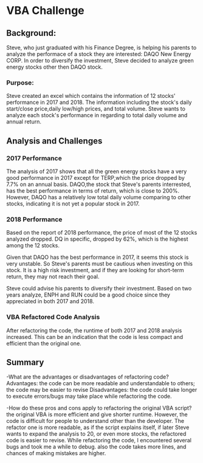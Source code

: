 # VBA Challenge

## Background: 
Steve, who just graduated with his Finance Degree, is helping his parents to analyze the performace of a stock they are interested: DAQO New Energy CORP. 
In order to diversify the investment, Steve decided to analyze green energy stocks other then DAQO stock. 

### Purpose: 
Steve created an excel which contains the information of 12 stocks' performance in 2017 and 2018. The information including the stock's daily start/close price,daily low/high prices, and total volume.
Steve wants to analyze each stock's performance in regarding to total daily volume and annual return.  

## Analysis and Challenges

### 2017 Performance
 


The analysis of 2017 shows that all the green energy stocks have a very good performance in 2017 except for TERP,which the price dropped by 7.7% on an annual basis. 
DAQO,the stock that Steve's parents interrested, has the best performance in terms of return, which is close to 200%. 
However, DAQO has a relatively low total daily volume comparing to other stocks, indicating it is not yet a popular stock in 2017.

### 2018 Performance
 
Based on the report of 2018 performance, the price of most of the 12 stocks analyzed dropped. DQ in specific, dropped by 62%, which is the highest among the 12 stocks. 

Given that DAQO has the best performance in 2017, it seems this stock is very unstable. So Steve's parents must be cautious when investing on this stock. It is a high risk investment, and if they are looking for short-term return, they may not reach their goal. 

Steve could advise his parents to diversify their investment. Based on two years analyze, ENPH and RUN could be a good choice since they appreciated in both 2017 and 2018. 


### VBA Refactored Code Analysis
After refactoring the code, the runtime of both 2017 and 2018 analysis increased. This can be an indication that the code is less compact and efficient than the original one.



## Summary

-What are the advantages or disadvantages of refactoring code?
Advantages: 
the code can be more readable and understandable to others;
the code may be easier to revise
Disadvantages: 
the code could take longer to execute
errors/bugs may take place while refactoring the code. 


-How do these pros and cons apply to refactoring the original VBA script?
the original VBA is more efficient and give shorter runtime. However, the code is difficult for people to understand other than the developer. The refactor one is more readable, as if the script explains itself, if later Steve wants to expand the analysis to 20, or even more stocks, the refactored code is easier to revise. 
While refactoring the code, I encountered several bugs and took me a while to debug. also the code takes more lines, and chances of making mistakes are higher. 

